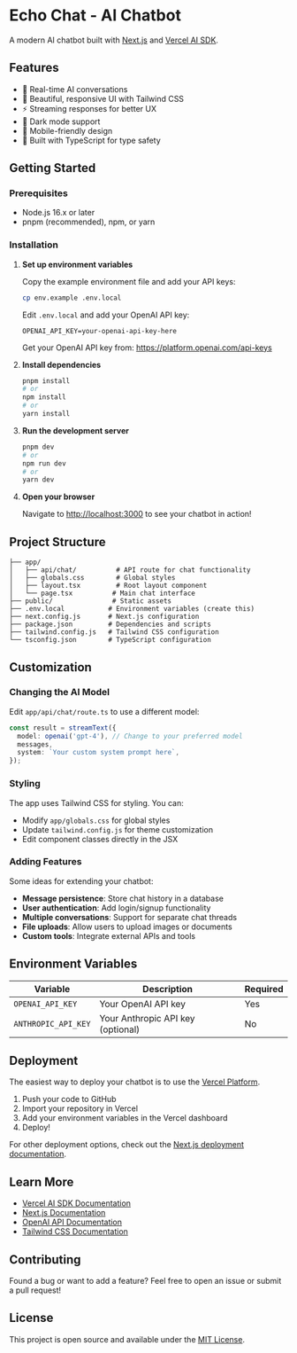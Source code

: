 # Echo Chat - AI Chatbot

A modern AI chatbot built with [Next.js](https://nextjs.org/) and [Vercel AI SDK](https://ai-sdk.dev/).

## Features

- 🤖 Real-time AI conversations
- 🎨 Beautiful, responsive UI with Tailwind CSS
- ⚡ Streaming responses for better UX
- 🌙 Dark mode support
- 📱 Mobile-friendly design
- 🔧 Built with TypeScript for type safety

## Getting Started

### Prerequisites

- Node.js 16.x or later
- pnpm (recommended), npm, or yarn

### Installation

1. **Set up environment variables**

   Copy the example environment file and add your API keys:

   ```bash
   cp env.example .env.local
   ```

   Edit `.env.local` and add your OpenAI API key:

   ```env
   OPENAI_API_KEY=your-openai-api-key-here
   ```

   Get your OpenAI API key from: https://platform.openai.com/api-keys

2. **Install dependencies**

   ```bash
   pnpm install
   # or
   npm install
   # or
   yarn install
   ```

3. **Run the development server**

   ```bash
   pnpm dev
   # or
   npm run dev
   # or
   yarn dev
   ```

4. **Open your browser**

   Navigate to [http://localhost:3000](http://localhost:3000) to see your chatbot in action!

## Project Structure

```
├── app/
│   ├── api/chat/          # API route for chat functionality
│   ├── globals.css        # Global styles
│   ├── layout.tsx         # Root layout component
│   └── page.tsx          # Main chat interface
├── public/               # Static assets
├── .env.local           # Environment variables (create this)
├── next.config.js       # Next.js configuration
├── package.json         # Dependencies and scripts
├── tailwind.config.js   # Tailwind CSS configuration
└── tsconfig.json        # TypeScript configuration
```

## Customization

### Changing the AI Model

Edit `app/api/chat/route.ts` to use a different model:

```typescript
const result = streamText({
  model: openai('gpt-4'), // Change to your preferred model
  messages,
  system: `Your custom system prompt here`,
});
```

### Styling

The app uses Tailwind CSS for styling. You can:

- Modify `app/globals.css` for global styles
- Update `tailwind.config.js` for theme customization
- Edit component classes directly in the JSX

### Adding Features

Some ideas for extending your chatbot:

- **Message persistence**: Store chat history in a database
- **User authentication**: Add login/signup functionality
- **Multiple conversations**: Support for separate chat threads
- **File uploads**: Allow users to upload images or documents
- **Custom tools**: Integrate external APIs and tools

## Environment Variables

| Variable            | Description                       | Required |
| ------------------- | --------------------------------- | -------- |
| `OPENAI_API_KEY`    | Your OpenAI API key               | Yes      |
| `ANTHROPIC_API_KEY` | Your Anthropic API key (optional) | No       |

## Deployment

The easiest way to deploy your chatbot is to use the [Vercel Platform](https://vercel.com/new).

1. Push your code to GitHub
2. Import your repository in Vercel
3. Add your environment variables in the Vercel dashboard
4. Deploy!

For other deployment options, check out the [Next.js deployment documentation](https://nextjs.org/docs/deployment).

## Learn More

- [Vercel AI SDK Documentation](https://ai-sdk.dev/docs)
- [Next.js Documentation](https://nextjs.org/docs)
- [OpenAI API Documentation](https://platform.openai.com/docs)
- [Tailwind CSS Documentation](https://tailwindcss.com/docs)

## Contributing

Found a bug or want to add a feature? Feel free to open an issue or submit a pull request!

## License

This project is open source and available under the [MIT License](LICENSE).
